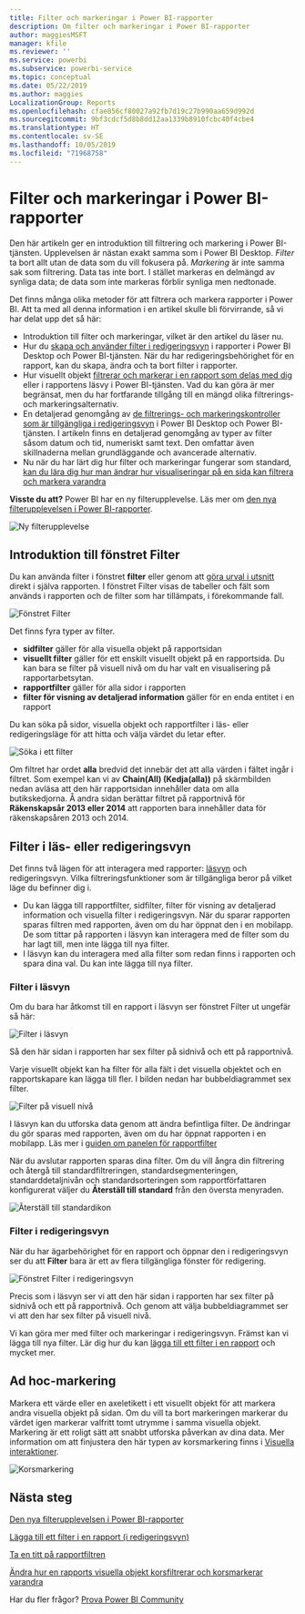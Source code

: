 ```yaml
---
title: Filter och markeringar i Power BI-rapporter
description: Om filter och markeringar i Power BI-rapporter
author: maggiesMSFT
manager: kfile
ms.reviewer: ''
ms.service: powerbi
ms.subservice: powerbi-service
ms.topic: conceptual
ms.date: 05/22/2019
ms.author: maggies
LocalizationGroup: Reports
ms.openlocfilehash: cfae856cf80027a92fb7d19c27b990aa659d992d
ms.sourcegitcommit: 9bf3cdcf5d8b8dd12aa1339b8910fcbc40f4cbe4
ms.translationtype: HT
ms.contentlocale: sv-SE
ms.lasthandoff: 10/05/2019
ms.locfileid: "71968758"
---
```

# <a name="filters-and-highlighting-in-power-bi-reports"></a>Filter och markeringar i Power BI-rapporter
 Den här artikeln ger en introduktion till filtrering och markering i Power BI-tjänsten. Upplevelsen är nästan exakt samma som i Power BI Desktop. *Filter* ta bort allt utan de data som du vill fokusera på. *Markering* är inte samma sak som filtrering. Data tas inte bort. I stället markeras en delmängd av synliga data; de data som inte markeras förblir synliga men nedtonade.

Det finns många olika metoder för att filtrera och markera rapporter i Power BI. Att ta med all denna information i en artikel skulle bli förvirrande, så vi har delat upp det så här:

* Introduktion till filter och markeringar, vilket är den artikel du läser nu.
* Hur du [skapa och använder filter i redigeringsvyn](power-bi-report-add-filter.md) i rapporter i Power BI Desktop och Power BI-tjänsten. När du har redigeringsbehörighet för en rapport, kan du skapa, ändra och ta bort filter i rapporter.
* Hur visuellt objekt [filtrerar och markerar i en rapport som delas med dig](consumer/end-user-interactions.md) eller i rapportens läsvy i Power BI-tjänsten. Vad du kan göra är mer begränsat, men du har fortfarande tillgång till en mängd olika filtrerings- och markeringsalternativ.  
* En detaljerad genomgång av [de filtrerings- och markeringskontroller som är tillgängliga i redigeringsvyn](power-bi-report-add-filter.md) i Power BI Desktop och Power BI-tjänsten. I artikeln finns en detaljerad genomgång av typer av filter såsom datum och tid, numeriskt samt text. Den omfattar även skillnaderna mellan grundläggande och avancerade alternativ.
* Nu när du har lärt dig hur filter och markeringar fungerar som standard, [kan du lära dig hur man ändrar hur visualiseringar på en sida kan filtrera och markera varandra](service-reports-visual-interactions.md)

**Visste du att?** Power BI har en ny filterupplevelse. Läs mer om [den nya filterupplevelsen i Power BI-rapporter](power-bi-report-filter.md).

![Ny filterupplevelse](media/power-bi-reports-filters-and-highlighting/power-bi-filter-reading.png)


## <a name="intro-to-the-filters-pane"></a>Introduktion till fönstret Filter

Du kan använda filter i fönstret **filter** eller genom att [göra urval i utsnitt](visuals/power-bi-visualization-slicers.md) direkt i själva rapporten. I fönstret Filter visas de tabeller och fält som används i rapporten och de filter som har tillämpats, i förekommande fall. 

![Fönstret Filter](media/power-bi-reports-filters-and-highlighting/power-bi-add-filter-reading-view.png)

Det finns fyra typer av filter.

- **sidfilter** gäller för alla visuella objekt på rapportsidan     
- **visuellt filter** gäller för ett enskilt visuellt objekt på en rapportsida. Du kan bara se filter på visuell nivå om du har valt en visualisering på rapportarbetsytan.    
- **rapportfilter** gäller för alla sidor i rapporten    
- **filter för visning av detaljerad information** gäller för en enda entitet i en rapport    

Du kan söka på sidor, visuella objekt och rapportfilter i läs- eller redigeringsläge för att hitta och välja värdet du letar efter. 

![Söka i ett filter](media/power-bi-reports-filters-and-highlighting/power-bi-search-filter.png)

Om filtret har ordet **alla** bredvid det innebär det att alla värden i fältet ingår i filtret.  Som exempel kan vi av **Chain(All) (Kedja(alla))** på skärmbilden nedan avläsa att den här rapportsidan innehåller data om alla butikskedjorna.  Å andra sidan berättar filtret på rapportnivå för **Räkenskapsår 2013 eller 2014** att rapporten bara innehåller data för räkenskapsåren 2013 och 2014.

## <a name="filters-in-reading-or-editing-view"></a>Filter i läs- eller redigeringsvyn
Det finns två lägen för att interagera med rapporter: [läsvyn](consumer/end-user-reading-view.md) och redigeringsvyn. Vilka filtreringsfunktioner som är tillgängliga beror på vilket läge du befinner dig i.

* Du kan lägga till rapportfilter, sidfilter, filter för visning av detaljerad information och visuella filter i redigeringsvyn. När du sparar rapporten sparas filtren med rapporten, även om du har öppnat den i en mobilapp. De som tittar på rapporten i läsvyn kan interagera med de filter som du har lagt till, men inte lägga till nya filter.
* I läsvyn kan du interagera med alla filter som redan finns i rapporten och spara dina val. Du kan inte lägga till nya filter.

### <a name="filters-in-reading-view"></a>Filter i läsvyn
Om du bara har åtkomst till en rapport i läsvyn ser fönstret Filter ut ungefär så här:

![Filter i läsvyn](media/power-bi-reports-filters-and-highlighting/power-bi-filter-reading-view.png)

Så den här sidan i rapporten har sex filter på sidnivå och ett på rapportnivå.

Varje visuellt objekt kan ha filter för alla fält i det visuella objektet och en rapportskapare kan lägga till fler. I bilden nedan har bubbeldiagrammet sex filter.

![Filter på visuell nivå](media/power-bi-reports-filters-and-highlighting/power-bi-filter-visual-level.png)

I läsvyn kan du utforska data genom att ändra befintliga filter. De ändringar du gör sparas med rapporten, även om du har öppnat rapporten i en mobilapp. Läs mer i [guiden om panelen för rapportfilter](consumer/end-user-report-filter.md)

När du avslutar rapporten sparas dina filter. Om du vill ångra din filtrering och återgå till standardfiltreringen, standardsegmenteringen, standarddetaljnivån och standardsorteringen som rapportförfattaren konfigurerat väljer du **Återställ till standard** från den översta menyraden.

![Återställ till standardikon](media/power-bi-reports-filters-and-highlighting/power-bi-reset-to-default.png)

### <a name="filters-in-editing-view"></a>Filter i redigeringsvyn
När du har ägarbehörighet för en rapport och öppnar den i redigeringsvyn ser du att **Filter** bara är ett av flera tillgängliga fönster för redigering.

![Fönstret Filter i redigeringsvyn](media/power-bi-reports-filters-and-highlighting/power-bi-add-filter-editing-view.png)

Precis som i läsvyn ser vi att den här sidan i rapporten har sex filter på sidnivå och ett på rapportnivå. Och genom att välja bubbeldiagrammet ser vi att den har sex filter på visuell nivå.

Vi kan göra mer med filter och markeringar i redigeringsvyn. Främst kan vi lägga till nya filter. Lär dig hur du kan [lägga till ett filter i en rapport](power-bi-report-add-filter.md) och mycket mer.

## <a name="ad-hoc-highlighting"></a>Ad hoc-markering
Markera ett värde eller en axeletikett i ett visuellt objekt för att markera andra visuella objekt på sidan. Om du vill ta bort markeringen markerar du värdet igen markerar valfritt tomt utrymme i samma visuella objekt. Markering är ett roligt sätt att snabbt utforska påverkan av dina data. Mer information om att finjustera den här typen av korsmarkering finns i [Visuella interaktioner](service-reports-visual-interactions.md).

![Korsmarkering](media/power-bi-reports-filters-and-highlighting/power-bi-adhoc-filter.gif)


## <a name="next-steps"></a>Nästa steg

[Den nya filterupplevelsen i Power BI-rapporter](power-bi-report-filter.md)

[Lägga till ett filter i en rapport (i redigeringsvyn)](power-bi-report-add-filter.md)

[Ta en titt på rapportfiltren](consumer/end-user-report-filter.md)

[Ändra hur en rapports visuella objekt korsfiltrerar och korsmarkerar varandra](consumer/end-user-interactions.md)

Har du fler frågor? [Prova Power BI Community](http://community.powerbi.com/)

